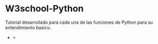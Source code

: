 # W3school-Python

Tutorial desarrollado para cada una de las funciones de Python para su entendimiento basico.

- ⭐️ 
